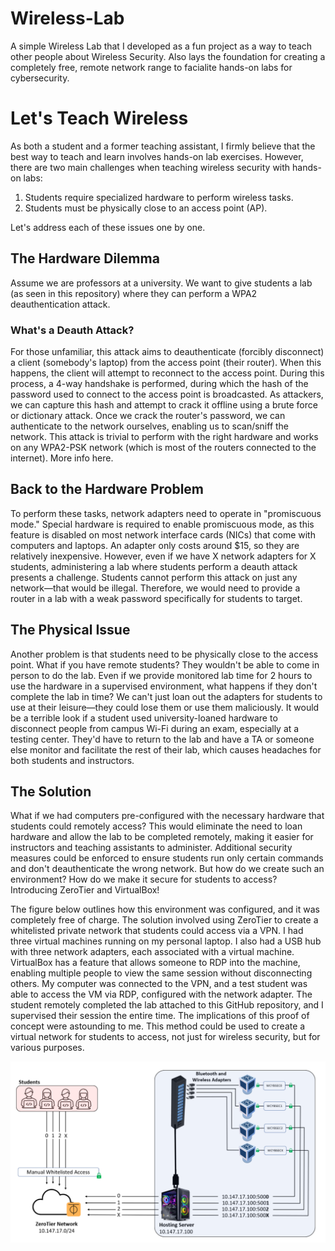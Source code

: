# Wireless-Lab
A simple Wireless Lab that I developed as a fun project as a way to teach other people about Wireless Security. Also lays the foundation for creating a completely free, remote network range to facialite hands-on labs for cybersecurity.

# Let's Teach Wireless
As both a student and a former teaching assistant, I firmly believe that the best way to teach and learn involves hands-on lab exercises. However, there are two main challenges when teaching wireless security with hands-on labs:

1. Students require specialized hardware to perform wireless tasks.
2. Students must be physically close to an access point (AP).

Let's address each of these issues one by one.

## The Hardware Dilemma
Assume we are professors at a university. We want to give students a lab (as seen in this repository) where they can perform a WPA2 deauthentication attack.

### What's a Deauth Attack?
For those unfamiliar, this attack aims to deauthenticate (forcibly disconnect) a client (somebody's laptop) from the access point (their router). When this happens, the client will attempt to reconnect to the access point. During this process, a 4-way handshake is performed, during which the hash of the password used to connect to the access point is broadcasted. As attackers, we can capture this hash and attempt to crack it offline using a brute force or dictionary attack. Once we crack the router's password, we can authenticate to the network ourselves, enabling us to scan/sniff the network. This attack is trivial to perform with the right hardware and works on any WPA2-PSK network (which is most of the routers connected to the internet). More info here.

## Back to the Hardware Problem
To perform these tasks, network adapters need to operate in "promiscuous mode." Special hardware is required to enable promiscuous mode, as this feature is disabled on most network interface cards (NICs) that come with computers and laptops. An adapter only costs around $15, so they are relatively inexpensive. However, even if we have X network adapters for X students, administering a lab where students perform a deauth attack presents a challenge. Students cannot perform this attack on just any network—that would be illegal. Therefore, we would need to provide a router in a lab with a weak password specifically for students to target.

## The Physical Issue
Another problem is that students need to be physically close to the access point. What if you have remote students? They wouldn't be able to come in person to do the lab. Even if we provide monitored lab time for 2 hours to use the hardware in a supervised environment, what happens if they don't complete the lab in time? We can't just loan out the adapters for students to use at their leisure—they could lose them or use them maliciously. It would be a terrible look if a student used university-loaned hardware to disconnect people from campus Wi-Fi during an exam, especially at a testing center. They'd have to return to the lab and have a TA or someone else monitor and facilitate the rest of their lab, which causes headaches for both students and instructors.

## The Solution
What if we had computers pre-configured with the necessary hardware that students could remotely access? This would eliminate the need to loan hardware and allow the lab to be completed remotely, making it easier for instructors and teaching assistants to administer. Additional security measures could be enforced to ensure students run only certain commands and don't deauthenticate the wrong network. But how do we create such an environment? How do we make it secure for students to access? Introducing ZeroTier and VirtualBox!

The figure below outlines how this environment was configured, and it was completely free of charge. The solution involved using ZeroTier to create a whitelisted private network that students could access via a VPN. I had three virtual machines running on my personal laptop. I also had a USB hub with three network adapters, each associated with a virtual machine. VirtualBox has a feature that allows someone to RDP into the machine, enabling multiple people to view the same session without disconnecting others. My computer was connected to the VPN, and a test student was able to access the VM via RDP, configured with the network adapter. The student remotely completed the lab attached to this GitHub repository, and I supervised their session the entire time. The implications of this proof of concept were astounding to me. This method could be used to create a virtual network for students to access, not just for wireless security, but for various purposes.

![Alt text](/screenshot.png?raw=true "Diagram")
